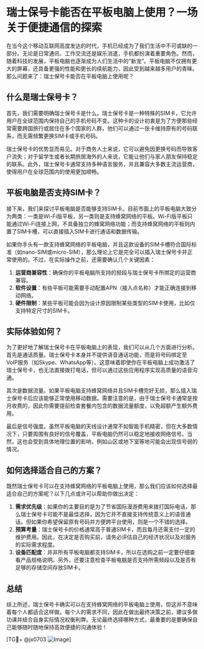 # 瑞士保号卡能否在平板电脑上使用？一场关于便捷通信的探索

在当今这个移动互联网高度发达的时代，手机已经成为了我们生活中不可或缺的一部分。无论是日常通讯、工作交流还是娱乐消遣，手机都扮演着重要角色。然而，随着科技的发展，平板电脑也逐渐成为人们生活中的“新宠”。平板电脑不仅拥有更大的屏幕，还具备更强的性能和更长的续航能力，因此受到越来越多用户的青睐。那么问题来了：瑞士保号卡能否在平板电脑上使用呢？

## 什么是瑞士保号卡？

首先，我们需要明确瑞士保号卡是什么。瑞士保号卡是一种特殊的SIM卡，它允许用户在全球范围内保持自己的手机号码不变。这种卡的设计初衷是为了方便那些经常需要跨国旅行或居住在多个国家的人群，他们可以通过一张卡维持原有的号码联系，而无需频繁更换SIM卡或手机号码。

瑞士保号卡的优势显而易见。对于商务人士来说，它可以避免因更换号码而导致客户流失；对于留学生或者长期旅居海外的人来说，它能让他们与家人朋友保持稳定的联系。此外，瑞士保号卡通常支持多种语言服务，并且兼容大多数主流运营商，使得用户在全球范围内的使用更加顺畅。

## 平板电脑是否支持SIM卡？

接下来，我们来探讨平板电脑是否能够支持SIM卡。目前市面上的平板电脑大致分为两类：一类是Wi-Fi版平板，另一类则是支持蜂窝网络的平板。Wi-Fi版平板只能通过Wi-Fi连接上网，不具备独立的蜂窝网络功能；而支持蜂窝网络的平板则内置了SIM卡槽，可以直接插入SIM卡进行通话和数据传输。

如果你手头有一款支持蜂窝网络的平板电脑，并且这款设备的SIM卡槽符合国际标准（如nano-SIM或micro-SIM），那么理论上它是完全可以插入瑞士保号卡并正常使用的。不过，在实际操作之前，还需要确认几个关键因素：

1. **运营商兼容性**：确保你的平板电脑所支持的频段与瑞士保号卡所绑定的运营商兼容。
2. **软件设置**：有些平板可能需要手动配置APN（接入点名称）才能正确连接到移动网络。
3. **硬件限制**：某些平板可能会因为设计原因限制某些类型的SIM卡使用，比如仅支持特定尺寸的SIM卡。

## 实际体验如何？

为了更好地了解瑞士保号卡在平板电脑上的表现，我们可以从几个方面进行分析。首先是通话质量。瑞士保号卡本身并不提供语音通话功能，而是将号码绑定至VoIP服务（如Skype、WhatsApp等）。这意味着即使你在平板电脑上成功激活了瑞士保号卡，也无法直接拨打电话，但可以通过这些应用程序实现高质量的语音沟通。

其次是数据流量。如果平板电脑支持蜂窝网络并且SIM卡槽完好无损，那么插入瑞士保号卡后应该能够正常使用移动数据。需要注意的是，由于瑞士保号卡通常是按月收费的，因此你需要提前检查套餐内包含的数据流量额度，以免超额产生额外费用。

最后是信号强度。虽然平板电脑的天线设计通常不如智能手机精密，但在大多数情况下，只要周围有良好的信号覆盖，平板电脑仍然可以稳定地接收网络信号。当然，这也会受到具体地理位置的影响，例如山区或地下室等地可能会出现信号弱的情况。

## 如何选择适合自己的方案？

既然瑞士保号卡可以在支持蜂窝网络的平板电脑上使用，那么我们应该如何选择最适合自己的方案呢？以下几点或许可以帮助你做出决定：

1. **需求优先级**：如果你的主要目的是为了节省国际漫游费用来拨打国际电话，那么瑞士保号卡可能不是最佳选择，因为它并不直接支持传统意义上的语音通话。但如果你希望保留原有号码并方便跨平台使用，则是一个不错的选择。
2. **预算考量**：瑞士保号卡的价格通常高于普通SIM卡，而且每月还需支付一定的维护费用。因此，在决定是否购买前，请务必评估自己的经济状况以及对服务的实际需求程度。
3. **设备匹配度**：并非所有平板电脑都支持SIM卡，所以在选购之前一定要仔细查看产品规格说明。另外，还要注意检查平板电脑是否支持所需频段以及是否有足够的存储空间存放SIM卡。

## 总结

综上所述，瑞士保号卡确实可以在支持蜂窝网络的平板电脑上使用，但这并不意味着每个人都适合这样做。每个人的需求不同，因此在做出最终决策之前，建议多做功课并结合自身实际情况权衡利弊。无论最终选择哪种方式，最重要的是要确保自己能够随时随地保持高效便捷的沟通体验！

[TG💪+ @jx0703 ![Image](https://github.com/user-attachments/assets/dbca1d08-cadb-493c-b0ec-ad6f7a83f270)]